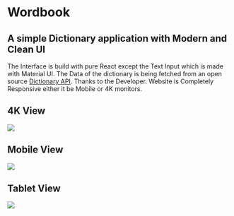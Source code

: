 # Wordbook 

<h2>A simple Dictionary application with Modern and Clean UI</h2>

<p>The Interface is build with pure React except the Text Input which is made with Material UI.
  The Data of the dictionary is being fetched from an open source <a href="https://dictionaryapi.dev/">Dictionary API</a>. Thanks to the Developer.
  Website is Completely Responsive either it be Mobile or 4K monitors.
  <h2>4K View</h2>
  <img src="https://user-images.githubusercontent.com/67672184/129558512-ddec21bc-de24-46bc-a467-1f2ab2273fb9.PNG"/>
  <h2>Mobile View</h2>
  <img src="https://user-images.githubusercontent.com/67672184/129558490-824e7c6f-e537-4cfa-96f4-b724a2522597.PNG"/>
  <h2>Tablet View</h2>
  <img src="https://user-images.githubusercontent.com/67672184/129558536-e6392918-dbe4-4142-ad95-671974ea5831.PNG"/>
</p>
